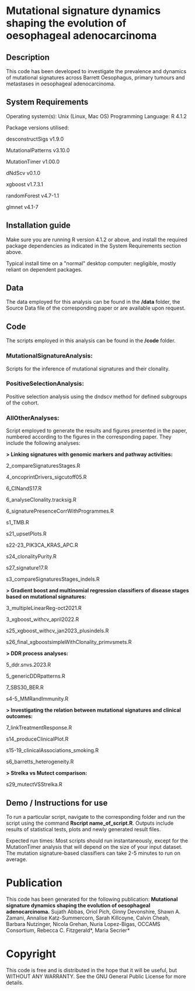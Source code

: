 # Mutational signature dynamics shaping the evolution of oesophageal adenocarcinoma

## Description

This code has been developed to investigate the prevalence and dynamics of mutational signatures across Barrett Oesophagus, primary tumours and metastases in oesophageal adenocarcinoma.

## System Requirements
Operating system(s): Unix (Linux, Mac OS)
Programming Language: R 4.1.2

Package versions utilised:

desconstructSigs v1.9.0

MutationalPatterns v3.10.0

MutationTimer v1.00.0 

dNdScv v0.1.0 

xgboost v1.7.3.1

randomForest v4.7-1.1

glmnet v4.1-7

## Installation guide
Make sure you are running R version 4.1.2 or above, and install the required package dependencies as indicated in the System Requirements section above.

Typical install time on a "normal" desktop computer: negligible, mostly reliant on dependent packages.

## Data

The data employed for this analysis can be found in the **/data** folder, the Source Data file of the corresponding paper or are available upon request.

## Code
The scripts employed in this analysis can be found in the **/code** folder.

### **MutationalSignatureAnalysis:**  
Scripts for the inference of mutational signatures and their clonality.

### **PositiveSelectionAnalysis:**  
Positive selection analysis using the dndscv method for defined subgroups of the cohort.

### **AllOtherAnalyses:**  
Script employed to generate the results and figures presented in the paper, numbered according to the figures in the corresponding paper. They include the following analyses:

**> Linking signatures with genomic markers and pathway activities:**

2_compareSignaturesStages.R

4_oncoprintDrivers_sigcutoff05.R

6_CINandS17.R

6_analyseClonality.tracksig.R

6_signaturePresenceCorrWithProgrammes.R

s1_TMB.R

s21_upsetPlots.R

s22-23_PIK3CA_KRAS_APC.R

s24_clonalityPurity.R

s27_signature17.R

s3_compareSignaturesStages_indels.R


**> Gradient boost and multinomial regression classifiers of disease stages based on mutational signatures:**

3_multipleLinearReg-oct2021.R

3_xgboost_withcv_april2022.R

s25_xgboost_withcv_jan2023_plusindels.R

s26_final_xgboostsimpleWithClonality_primvsmets.R


**> DDR process analyses:**

5_ddr.snvs.2023.R

5_genericDDRpatterns.R

7_SBS30_BER.R

s4-5_MMRandImmunity.R


**> Investigating the relation between mutational signatures and clinical outcomes:**

7_linkTreatmentResponse.R

s14_produceClinicalPlot.R

s15-19_clinicalAssociations_smoking.R

s6_barretts_heterogeneity.R


**> Strelka vs Mutect comparison:**

s29_mutectVSStrelka.R


## Demo / Instructions for use

To run a particular script, navigate to the corresponding folder and run the script using the command **Rscript name_of_script.R**. Outputs include results of statistical tests, plots and newly generated result files.

Expected run times: 
Most scripts should run instantaneously, except for the MutationTimer analysis that will depend on the size of your input dataset. The mutation signature-based classifiers can take 2-5 minutes to run on average.

# Publication
This code has been generated for the following publication: 
**Mutational signature dynamics shaping the evolution of oesophageal adenocarcinoma.** Sujath Abbas, Oriol Pich, Ginny Devonshire, Shawn A. Zamani, Annalise Katz-Summercorn, Sarah Killcoyne, Calvin Cheah, Barbara Nutzinger, Nicola Grehan, Nuria Lopez-Bigas, OCCAMS Consortium, Rebecca C. Fitzgerald*, Maria Secrier* 


# Copyright
This code is free and is distributed in the hope that it will be useful, but WITHOUT ANY WARRANTY. See the GNU General Public License for more details.
